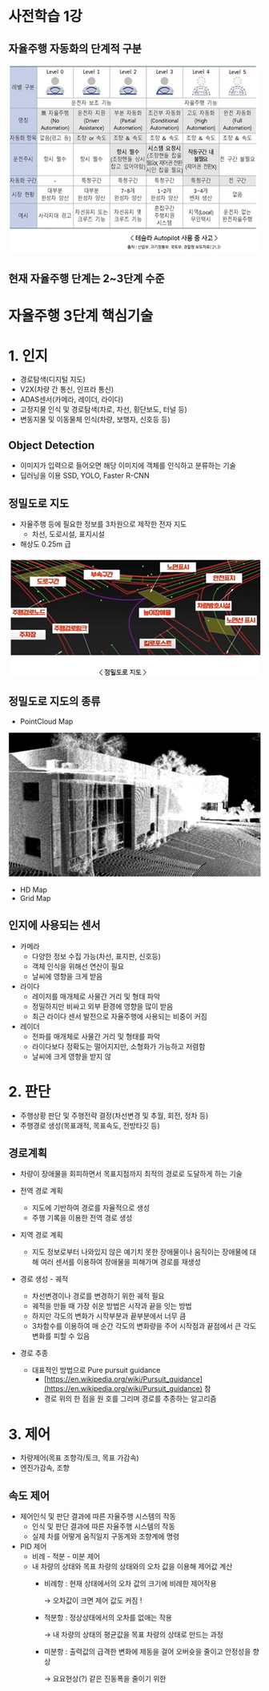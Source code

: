 # 사전학습 1강

## 자율주행 자동화의 단계적 구분

![Untitled](assets/Untitled.png)

## 현재 자율주행 단계는 2~3단계 수준

# 자율주행 3단계 핵심기술

# 1. 인지

- 경로탐색(디지털 지도)
- V2X(차량 간 통신, 인프라 통신)
- ADAS센서(카메라, 레이더, 라이다)
- 고정지물 인식 및 경로탐색(차로, 차선, 횡단보도, 터널 등)
- 변동지물 및 이동물체 인식(차량, 보행자, 신호등 등)

## Object Detection

- 이미지가 입력으로 들어오면 해당 이미지에 객체를 인식하고 분류하는 기술
- 딥러닝을 이용 SSD, YOLO, Faster R-CNN

## 정밀도로 지도

- 자율주행 등에 필요한 정보를 3차원으로 제작한 전자 지도
    - 차선, 도로시설, 표지시설
- 해상도 0.25m 급

![Untitled](assets/Untitled%201.png)

## 정밀도로 지도의 종류

- PointCloud Map

![Untitled](assets/Untitled%202.png)

- HD Map
- Grid Map

## 인지에 사용되는 센서

- 카메라
    - 다양한 정보 수집 가능(차선, 표지판, 신호등)
    - 객체 인식을 위해선 연산이 필요
    - 날씨에 영향을 크게 받음
- 라이다
    - 레이저를 매개체로 사물간 거리 및 형태 파악
    - 정밀하지만 비싸고 외부 환경에 영향을 많이 받음
    - 최근 라이다 센서 발전으로 자율주행에 사용되는 비중이 커짐
- 레이더
    - 전파를 매개체로 사물간 거리 및 형태를 파악
    - 라이다보다 정확도는 떨어지지만, 소형화가 가능하고 저렴함
    - 날씨에 크게 영향을 받지 않

# 2. 판단

- 주행상황 판단 및 주행전략 결정(차선변경 및 추월, 회전, 정차 등)
- 주행경로 생성(목표괘적, 목표속도, 전방타깃 등)

## 경로계획

- 차량이 장애물을 회피하면서 목표지점까지 최적의 경로로 도달하게 하는 기술
- 전역 경로 계획
    - 지도에 기반하여 경로를 자율적으로 생성
    - 주행 기록을 이용한 전역 경로 생성
        
        
- 지역 경로 계획
    - 지도 정보로부터 나와있지 않은 예기치 못한 장애물이나 움직이는 장애물에 대해 여러 센서를 이용하여 장애물을 피해가며 경로를 재생성

- 경로 생성 - 궤적
    - 차선변경이나 경로를 변경하기 위한 궤적 필요
    - 궤적을 만들 때 가장 쉬운 방법은 시작과 끝을 잇는 방법
    - 하지만 각도의 변화가 시작부분과 끝부분에서 너무 큼
    - 3차함수를 이용하여 매 순간 각도의 변화량을 주어 시작점과 끝점에서 큰 각도변화를 피할 수 있음
    
- 경로 추종
    - 대표적인 방법으로 Pure pursuit guidance
        - [https://en.wikipedia.org/wiki/Pursuit_guidance](https://en.wikipedia.org/wiki/Pursuit_guidance) 참
        - 경로 위의 한 점을 원 호를 그리며 경로를 추종하는 알고리즘
        

# 3. 제어

- 차량제어(목표 조향각/토크, 목표 가감속)
- 엔진가감속, 조향

## 속도 제어

- 제어인식 및 판단 결과에 따른 자율주행 시스템의 작동
    - 인식 및 판단 결과에 따른 자율주행 시스템의 작동
    - 실제 차를 어떻게 움직일지 구동계와 조향계에 명령
- PID 제어
    - 비례 - 적분 - 미분 제어
    - 내 차량의 상태와 목표 차량의 상태와의 오차 값을 이용해 제어값 계산
        - 비례항 : 현재 상태에서의 오차 값의 크기에 비례한 제어작용
            
            → 오차값이 크면 제어 값도 커짐 !
            
        - 적분항 : 정상상태에서의 오차를 없애는 작용
            
            → 내 차량의 상태의 평균값을 목표 차량의 상태로 만드는 과정
            
        - 미분항 : 출력값의 급격한 변화에 제동을 걸어 오버슛을 줄이고 안정성을 향상
            
            → 요요현상(?) 같은 진동폭을 줄이기 위한